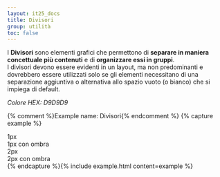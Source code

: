 ```yaml
---
layout: it25_docs
title: Divisori
group: utilità
toc: false
---
```


I **Divisori** sono elementi grafici che permettono di **separare in maniera concettuale più contenuti** e di **organizzare essi in gruppi**.  
I divisori devono essere evidenti in un layout, ma non predominanti e dovrebbero essere utilizzati solo se gli elementi necessitano di una separazione aggiuntiva o alternativa allo spazio vuoto (o bianco) che si impiega di default.

_Colore HEX: D9D9D9_

{% comment %}Example name: Divisori{% endcomment %}
{% capture example %}
<div class="d-flex align-items-start flex-column mb-3">
  <div class="p-2 w-100">
    <span>1px</span>
    <div class="divider-1"></div>
  </div>
  <div class="p-2 w-100">
    <span>1px con ombra</span>
    <div class="divider-1-shadow"></div>
  </div>
  <div class="p-2 w-100">
    <span>2px</span>
    <div class="divider-2"></div>
  </div>
  <div class="p-2 w-100">
    <span>2px con ombra</span>
    <div class="divider-2-shadow"></div>
  </div>
</div>
{% endcapture %}{% include example.html content=example %}

